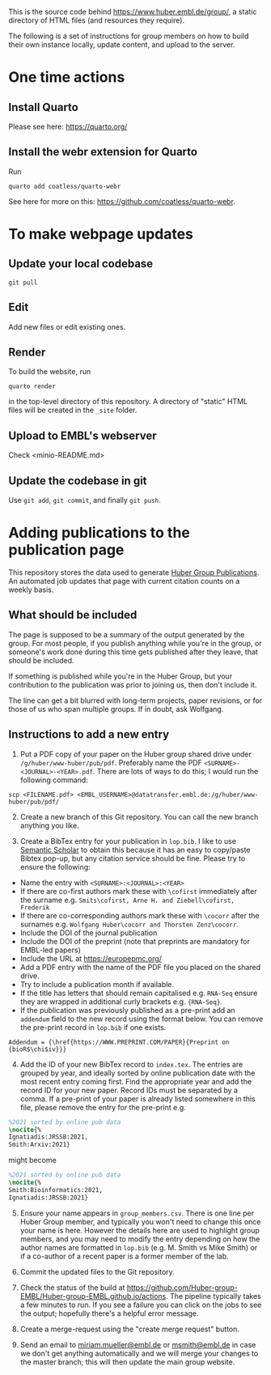 This is the source code behind <https://www.huber.embl.de/group/>, a static directory of HTML files (and resources they require).

The following is a set of instructions for group members on how to build their own instance locally, update content, and upload to the server.


# One time actions

## Install Quarto 

Please see here: <https://quarto.org/>

## Install the webr extension for Quarto

Run

```
quarto add coatless/quarto-webr
```

See here for more on this: <https://github.com/coatless/quarto-webr>.

# To make webpage updates

## Update your local codebase

```
git pull
```

## Edit

Add new files or edit existing ones. 

## Render 

To build the website, run

```
quarto render
```

in the top-level directory of this repository.
A directory of "static" HTML files will be created in the `_site` folder.

## Upload to EMBL's webserver

Check <minio-README.md>

## Update the codebase in git

Use `git add`, `git commit`, and finally `git push`.

# Adding publications to the publication page

This repository stores the data used to generate [Huber Group Publications](https://www.huber.embl.de/publications/). An automated job updates that page with current citation counts on a weekly basis.

## What should be included

The page is supposed to be a summary of the output generated by the group.  For most people, if you publish anything while you're in the group, or someone's work done during this time gets published after they leave, that should be included. 

If something is published while you're in the Huber Group, but your contribution to the publication was prior to joining us, then don't include it.

The line can get a bit blurred with long-term projects, paper revisions, or for those of us who span multiple groups. If in doubt, ask Wolfgang.

## Instructions to add a new entry

1. Put a PDF copy of your paper on the Huber group shared drive under `/g/huber/www-huber/pub/pdf`.  Preferably name the PDF `<SURNAME>-<JOURNAL>-<YEAR>.pdf`.  There are lots of ways to do this; I would run the following command:

```
scp <FILENAME.pdf> <EMBL_USERNAME>@datatransfer.embl.de:/g/huber/www-huber/pub/pdf/
```

2. Create a new branch of this Git repository. You can call the new branch anything you like.

3. Create a BibTex entry for your publication in `lop.bib`.  I like to use [Semantic Scholar](https://www.semanticscholar.org/) to obtain this because it has an easy to copy/paste Bibtex pop-up, but any citation service should be fine.  Please try to ensure the following:
  - Name the entry with `<SURNAME>:<JOURNAL>:<YEAR>`
  - If there are co-first authors mark these with `\cofirst` immediately after the surname e.g. `Smits\cofirst, Arne H. and Ziebell\cofirst, Frederik`
  - If there are co-corresponding authors mark these with `\cocorr` after the surnames e.g. `Wolfgang Huber\cocorr and Thorsten Zenz\cocorr`.
  - Include the DOI of the journal publication
  - Include the DOI of the preprint (note that preprints are mandatory for EMBL-led papers)
  - Include the URL at https://europepmc.org/
  - Add a PDF entry with the name of the PDF file you placed on the shared drive.
  - Try to include a publication month if available.
  - If the title has letters that should remain capitalised e.g. `RNA-Seq` ensure they are wrapped in additional curly brackets e.g. `{RNA-Seq}`.
  - If the publication was previously published as a pre-print add an `addendum` field to the new record using the format below.  You can remove the pre-print record in `lop.bib` if one exists.
```
Addendum = {\href{https://WWW.PREPRINT.COM/PAPER}{Preprint on {bioR$\chi$iv}}}
```

4. Add the ID of your new BibTex record to `index.tex`.  The entries are grouped by year, and ideally sorted by online publication date with the most recent entry coming first.  Find the appropriate year and add the record ID for your new paper.  Record IDs must be separated by a comma.  If a pre-print of your paper is already listed somewhere in this file, please remove the entry for the pre-print e.g. 

```latex
%2021 sorted by online pub data
\nocite{%
Ignatiadis:JRSSB:2021,
Smith:Arxiv:2021}
```

might become

```latex
%2021 sorted by online pub data
\nocite{%
Smith:Bioinformatics:2021,
Ignatiadis:JRSSB:2021}
```

5. Ensure your name appears in `group_members.csv`.  There is one line per Huber Group member, and typically you won't need to change this once your name is here.  However the details here are used to highlight group members, and you may need to modify the entry depending on how the author names are formatted in `lop.bib` (e.g. M. Smith vs Mike Smith) or if a co-author of a recent paper is a former member of the lab.

6. Commit the updated files to the Git repository.

7. Check the status of the build at https://github.com/Huber-group-EMBL/Huber-group-EMBL.github.io/actions. The pipeline typically takes a few minutes to run.  If you see a failure you can click on the jobs to see the output; hopefully there's a helpful error message.

8. Create a merge-request using the "create merge request" button.

9. Send an email to [miriam.mueller@embl.de](mailto:miriam.mueller@embl.de) or [msmith@embl.de](mailto:msmith@embl.de) in case we don't get anything automatically and we will merge your changes to the master branch; this will then update the main group website.